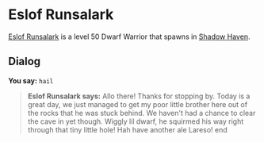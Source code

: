 # Eslof Runsalark



[Eslof Runsalark](/npc/150073) is a level 50 Dwarf Warrior that spawns in [Shadow Haven](/zone/150).



## Dialog

**You say:** `hail`



>**Eslof Runsalark says:** Allo there!  Thanks for stopping by.  Today is a great day, we just managed to get my poor little brother here out of the rocks that he was stuck behind.  We haven't had a chance to clear the cave in yet though.  Wiggly lil dwarf, he squirmed his way right through that tiny little hole!  Hah have another ale Lareso!
end
